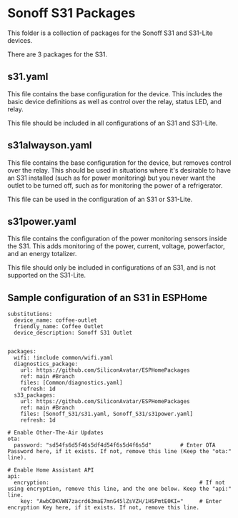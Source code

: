 # Sonoff S31 Packages

This folder is a collection of packages for the Sonoff S31 and S31-Lite devices.

There are 3 packages for the S31.

## s31.yaml
This file contains the base configuration for the device.
This includes the basic device definitions as well as control over the relay, status LED, and relay.

This file should be included in all configurations of an S31 and S31-Lite.

## s31alwayson.yaml
This file contains the base configuration for the device, but removes control over the relay.
This should be used in situations where it's desirable to have an S31 installed (such as for power monitoring) but you never want the outlet to be turned off, such as for monitoring the power of a refrigerator.

This file can be used in the configuration of an S31 or S31-Lite.

## s31power.yaml
This file contains the configuration of the power monitoring sensors inside the S31.
This adds monitoring of the power, current, voltage, powerfactor, and an energy totalizer.

This file should only be included in configurations of an S31, and is not supported on the S31-Lite.

## Sample configuration of an S31 in ESPHome

```
substitutions:
  device_name: coffee-outlet
  friendly_name: Coffee Outlet
  device_description: Sonoff S31 Outlet


packages:
  wifi: !include common/wifi.yaml
  diagnostics_package:
    url: https://github.com/SiliconAvatar/ESPHomePackages
    ref: main #Branch
    files: [Common/diagnostics.yaml]
    refresh: 1d
  s33_packages:
    url: https://github.com/SiliconAvatar/ESPHomePackages
    ref: main #Branch
    files: [Sonoff_S31/s31.yaml, Sonoff_S31/s31power.yaml]
    refresh: 1d

# Enable Other-The-Air Updates
ota:
  password: "sd54fs6d5f46s5df4d54f6s5d4f6s5d"         # Enter OTA Password here, if it exists. If not, remove this line (Keep the "ota:" line).

# Enable Home Assistant API
api:
  encryption:                                               # If not using encryption, remove this line, and the one below. Keep the "api:" line.
    key: "AwbCDKVWN7zacrd63maE7mnG45lZsVZH/1HSPmtE0KI="     # Enter encryption Key here, if it exists. If not, remove this line.
```
